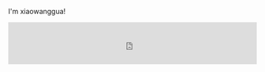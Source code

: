 I'm xiaowanggua!
<iframe frameborder="no" border="0" marginwidth="0" marginheight="0" width=100% height=86 src="https://music.163.com/song?id=27961148&userid=1311768343"></iframe>
